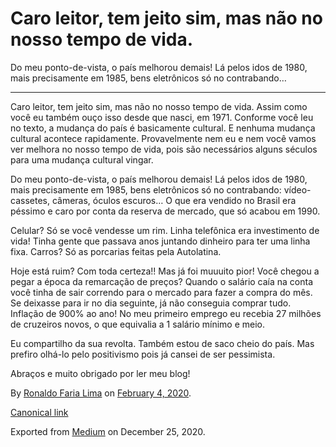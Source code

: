 Caro leitor, tem jeito sim, mas não no nosso tempo de vida.
===========================================================

Do meu ponto-de-vista, o país melhorou demais! Lá pelos idos de 1980,
mais precisamente em 1985, bens eletrônicos só no contrabando…

------------------------------------------------------------------------

Caro leitor, tem jeito sim, mas não no nosso tempo de vida. Assim como
você eu também ouço isso desde que nasci, em 1971. Conforme você leu no
texto, a mudança do país é basicamente cultural. E nenhuma mudança
cultural acontece rapidamente. Provavelmente nem eu e nem você vamos ver
melhora no nosso tempo de vida, pois são necessários alguns séculos para
uma mudança cultural vingar.

Do meu ponto-de-vista, o país melhorou demais! Lá pelos idos de 1980,
mais precisamente em 1985, bens eletrônicos só no contrabando:
vídeo-cassetes, câmeras, óculos escuros… O que era vendido no Brasil era
péssimo e caro por conta da reserva de mercado, que só acabou em 1990.

Celular? Só se você vendesse um rim. Linha telefônica era investimento
de vida! Tinha gente que passava anos juntando dinheiro para ter uma
linha fixa. Carros? Só as porcarias feitas pela Autolatina.

Hoje está ruim? Com toda certeza!! Mas já foi muuuito pior! Você chegou
a pegar a época da remarcação de preços? Quando o salário caía na conta
você tinha de sair correndo para o mercado para fazer a compra do mês.
Se deixasse para ir no dia seguinte, já não conseguia comprar tudo.
Inflação de 900% ao ano! No meu primeiro emprego eu recebia 27 milhões
de cruzeiros novos, o que equivalia a 1 salário mínimo e meio.

Eu compartilho da sua revolta. Também estou de saco cheio do país. Mas
prefiro olhá-lo pelo positivismo pois já cansei de ser pessimista.

Abraços e muito obrigado por ler meu blog!

By
<a href="https://medium.com/@ronaldolima" class="p-author h-card">Ronaldo Faria Lima</a>
on [February 4, 2020](https://medium.com/p/7bc25e760f0e).

<a href="https://medium.com/@ronaldolima/caro-leitor-tem-jeito-sim-mas-n%C3%A3o-no-nosso-tempo-de-vida-7bc25e760f0e" class="p-canonical">Canonical link</a>

Exported from [Medium](https://medium.com) on December 25, 2020.

